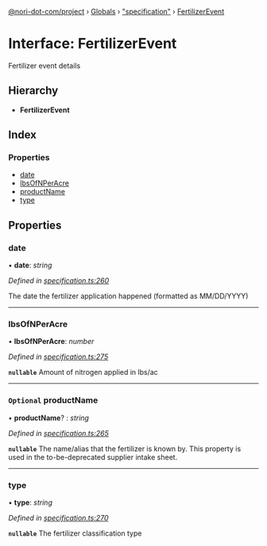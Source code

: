 [@nori-dot-com/project](../README.md) › [Globals](../globals.md) › ["specification"](../modules/_specification_.md) › [FertilizerEvent](_specification_.fertilizerevent.md)

# Interface: FertilizerEvent

Fertilizer event details

## Hierarchy

* **FertilizerEvent**

## Index

### Properties

* [date](_specification_.fertilizerevent.md#date)
* [lbsOfNPerAcre](_specification_.fertilizerevent.md#lbsofnperacre)
* [productName](_specification_.fertilizerevent.md#optional-productname)
* [type](_specification_.fertilizerevent.md#type)

## Properties

###  date

• **date**: *string*

*Defined in [specification.ts:260](https://github.com/nori-dot-eco/nori-dot-com/blob/ee6dedb/packages/project/src/specification.ts#L260)*

The date the fertilizer application happened (formatted as MM/DD/YYYY)

___

###  lbsOfNPerAcre

• **lbsOfNPerAcre**: *number*

*Defined in [specification.ts:275](https://github.com/nori-dot-eco/nori-dot-com/blob/ee6dedb/packages/project/src/specification.ts#L275)*

**`nullable`** 
Amount of nitrogen applied in lbs/ac

___

### `Optional` productName

• **productName**? : *string*

*Defined in [specification.ts:265](https://github.com/nori-dot-eco/nori-dot-com/blob/ee6dedb/packages/project/src/specification.ts#L265)*

**`nullable`** 
The name/alias that the fertilizer is known by. This property is used in the to-be-deprecated supplier intake sheet.

___

###  type

• **type**: *string*

*Defined in [specification.ts:270](https://github.com/nori-dot-eco/nori-dot-com/blob/ee6dedb/packages/project/src/specification.ts#L270)*

**`nullable`** 
The fertilizer classification type

